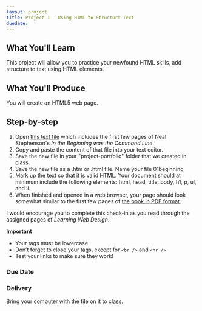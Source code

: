 ```yaml
---
layout: project
title: Project 1 - Using HTML to Structure Text
duedate: 
---
```


## What You'll Learn

This project will allow you to practice your newfound HTML skills, add structure to text using HTML elements. 

## What You'll Produce

You will create an HTML5 web page.

## Step-by-step

1. Open [this text file](https://gist.github.com/kapipe/ee1ecd210c98e2f61ba9) which includes the first few pages of Neal Stephenson's *In the Beginning was the Command Line*.
2. Copy and paste the content of that file into your text editor.
3. Save the new file in your "project-portfolio" folder that we created in class.
4. Save the new file as a .htm or .html file.  Name your file 01beginning
4. Mark up the text so that it is valid HTML. Your document should at minimum include the following elements: html, head, title, body, h1, p, ul, and li.
5. When finished and opened in a web browser, your page should look somewhat similar to the first few pages of [the book in PDF format](http://www9.georgetown.edu/faculty/irvinem/theory/Stephenson-CommandLine-1999.pdf).

I would encourage you to complete this check-in as you read through the assigned pages of *Learning Web Design*.


**Important**

- Your tags must be lowercase
- Don’t forget to close your tags, except for `<br />` and `<hr />`
- Test your links to make sure they work!

### Due Date



### Delivery 

Bring your computer with the file on it to class.
